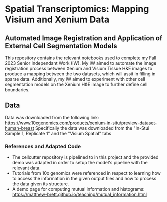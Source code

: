 # Spatial Transcriptomics: Mapping Visium and Xenium Data
## Automated Image Registration and Application of External Cell Segmentation Models

This repository contains the relevant notebooks used to complete my Fall 2023 Senior Independant Work (IW). My IW aimed to automate the image registration process between Xenium and Visium Tissue H&E images to produce a mapping between the two datasets, which will assit in filling in sparse data. Additionally, my IW aimed to experiment with other cell segmentation models on the Xenium H&E image to further define cell boundaries. 

## Data
Data was downloaded from the following link: https://www.10xgenomics.com/products/xenium-in-situ/preview-dataset-human-breast
Specifically the data was downloaded from the "In-Stui Sample 1, Replicate 1" and the "Visium Spatial" tabs

### References and Adapted Code
- The cellcutter repository is pipelined to in this project and the provided demo was adapted in order to setup the model's pipeline with the relevant data.
- Tutorials from 10x genomics were referenced in respect to learning how to access the information in the given output files and how to process the data given its structure.
- A demo page for computing mutual information and histograms: https://matthew-brett.github.io/teaching/mutual_information.html 

